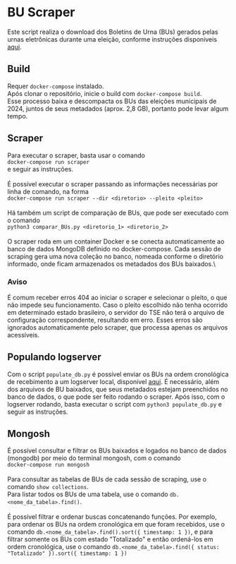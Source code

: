 # BU Scraper

Este script realiza o download dos Boletins de Urna (BUs) gerados pelas urnas eletrônicas durante uma eleição, conforme instruções disponíveis [aqui](https://www.tse.jus.br/eleicoes/informacoes-tecnicas-sobre-a-divulgacao-de-resultados).

## Build
Requer `docker-compose` instalado.\
Após clonar o repositório, inicie o build com `docker-compose build`.\
Esse processo baixa e descompacta os BUs das eleições municipais de 2024, juntos de seus metadados (aprox. 2,8 GB), portanto pode levar algum tempo.


## Scraper
Para executar o scraper, basta usar o comando\
`docker-compose run scraper`\
e seguir as instruções.\
\
É possível executar o scraper passando as informações necessárias por linha de comando, na forma\
`docker-compose run scraper --dir <diretorio> --pleito <pleito>`\
\
Há também um script de comparação de BUs, que pode ser executado com o comando\
`python3 comparar_BUs.py <diretorio_1> <diretorio_2>`\
\
O scraper roda em um container Docker e se conecta automaticamente ao banco de dados MongoDB definido no docker-compose. Cada sessão de scraping gera uma nova coleção no banco, nomeada conforme o diretório informado, onde ficam armazenados os metadados dos BUs baixados.\

### Aviso
É comum receber erros 404 ao iniciar o scraper e selecionar o pleito, o que não impede seu funcionamento. Caso o pleito escolhido não tenha ocorrido em determinado estado brasileiro, o servidor do TSE não terá o arquivo de configuração correspondente, resultando em erro. Esses erros são ignorados automaticamente pelo scraper, que processa apenas os arquivos acessíveis.


## Populando logserver
Com o script `populate_db.py` é possível enviar os BUs na ordem cronológica de recebimento a um logserver local, disponível [aqui](https://github.com/larc-logs-transparentes/config/tree/main). É necessário, além dos arquivos de BU baixados, que seus metadados estejam preenchidos no banco de dados, o que pode ser feito rodando o scraper. Após isso, com o logserver rodando, basta executar o script com `python3 populate_db.py` e seguir as instruções.


## Mongosh
É possível consultar e filtrar os BUs baixados e logados no banco de dados (mongodb) por meio do terminal mongosh, com o comando\
`docker-compose run mongosh`\
\
Para consultar as tabelas de BUs de cada sessão de scraping, use o comando `show collections`.\
Para listar todos os BUs de uma tabela, use o comando `db.<nome_da_tabela>.find()`.\
\
É possível filtrar e ordenar buscas concatenando funções. Por exemplo, para ordenar os BUs na ordem cronológica em que foram recebidos, use o comando `db.<nome_da_tabela>.find().sort({ timestamp: 1 })`, e para filtrar somente os BUs com estado "Totalizado" e então ordená-los em ordem cronológica, use o comando `db.<nome_da_tabela>.find({ status: "Totalizado" }).sort({ timestamp: 1 })`